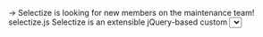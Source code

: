 → Selectize is looking for new members on the maintenance team! selectize.js Selectize is an extensible jQuery-based custom <select> UI control. Its useful for tagging, contact lists, country selectors, and so on. It clocks in at around ~7kb (gzipped). The goal is to provide a solid & usable experience with a clean and powerful API. Demos Changelog Examples Usage Documentation API Documentation Plugin Documentation Browser Test Matrix Features Smart Option Searching / RankingOptions are efficiently scored and sorted on-the-fly (using sifter). Want to search an items title and description? No problem. Caret between itemsOrder matters sometimes. Use the ← and → arrow keys to move between selected items. Select & delete multiple items at onceHold down option on Mac or ctrl on Windows to select more than one item to delete. Díåcritîçs supportedGreat for international environments. Item creationAllow users to create items on the fly (async saving is supported; the control locks until the callback is fired). Remote data loadingFor when you have thousands of options and want them provided by the server as the user types. Clean API & codeInterface with it and make modifications easily. Pull requests welcome! Extensible Plugin API for developing custom features (uses microplugin). Touch Support Plays nice with iOS 5+ devices. Dependencies jquery (1.7 and greater) sifter (bundled in "standalone" build) microplugin (bundled in "standalone" build) Installation and files All pre-built files needed to use Selectize can be found in the "dist" folder. If youre looking to get started with minimal fuss, include standalone/selectize.min.js (bundles Sifter and Microplugin dependencies – also available un-minified for debugging, just remove the .min part) and css/selectize.default.css. Selectize is available at cdnjs. js/ standalone/ selectize.js — With dependencies, minus jquery selectize.js — Without dependencies less/ selectize.less — Core styles selectize.default.less — Default theme selectize.bootstrap2.less — Bootstrap 2 theme selectize.bootstrap3.less — Bootstrap 3 theme plugins/ — Individual plugin styles css/ selectize.css — Core styles selectize.default.css — Default theme (with core styles) selectize.bootstrap2.css - Bootstrap 2 theme selectize.bootstrap3.css - Bootstrap 3 theme Usage js $(select).selectize(options); The available options are documented here. IE8 Support To support Internet Explorer 8, es5-shim must be added your page. html <!--[if lt IE 9]><script src="http://cdnjs.cloudflare.com/ajax/libs/es5-shim/2.0.8/es5-shim.min.js"></script><![endif]--> Custom Builds By default, all plugins are included. To hand-pick what plugins (if any) to include, run grunt with the "--plugins" flag. After this completes, grab the files you need from the "dist" folder. ```sh dependencies npm install build selectize grunt --plugins= grunt --plugins=* grunt --plugins=remove_button,restore_on_backspace ``` Contributing When issuing a pull request: please do not include/commit changes in the dist/ folder to avoid merge conflicts. A good way to include the right files is to use git gui or git add when committing to select the files you want to add to your commit. please include tests with your feature so that were not tempted to break it in the future! Add an entry to the top of the CHANGELOG, and update the documentation in docs/ as needed. (Refactors and documentation changes dont need a changelog entry.) Squash your commits together in one or a few complete, logical commits, with a concise and descriptive message. One commit means one feature/bugfix/thing that has changed, or a diff bringing the code one step forward to a better, working state. Once your commit is nice and clean, and you want to discard the other changes, you can use git checkout . (that will erase changes to tracked files) and git clean [-i/--interactive] (to erase untracked files). However, be careful with those commands, as their function is to erase things/changes. Tests Please ensure all the tests pass: sh $ npm test # phantomjs $ BROWSERS=Firefox npm test $ BROWSERS=Firefox,Chrome npm test $ BROWSERS=Firefox,Chrome,Safari npm test Local environment To run Selectize locally: sh $ npm start You can then run the examples in http://localhost:8000/examples/. However, be careful not to add the dist/ files in your commit, as Grunt automatically regenerates the files in dist/ as the source is changed. License Copyright © 2013–2016 Brian Reavis & Contributors Licensed under the Apache License, Version 2.0 (the "License"); you may not use this file except in compliance with the License. You may obtain a copy of the License at: http://www.apache.org/licenses/LICENSE-2.0 Unless required by applicable law or agreed to in writing, software distributed under the License is distributed on an "AS IS" BASIS, WITHOUT WARRANTIES OR CONDITIONS OF ANY KIND, either express or implied. See the License for the specific language governing permissions and limitations under the License.
